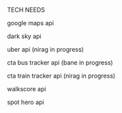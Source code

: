 TECH NEEDS

google maps api

dark sky api

uber api (nirag in progress)

cta bus tracker api (bane in progress)

cta train tracker api (nirag in progress)

walkscore api

spot hero api
